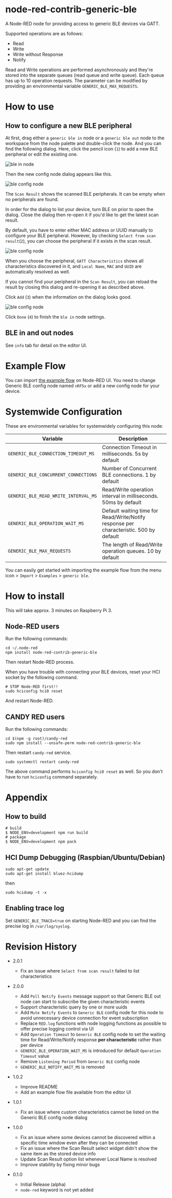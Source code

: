 node-red-contrib-generic-ble
===

A Node-RED node for providing access to generic BLE devices via GATT.

Supported operations are as follows:

- Read
- Write
- Write without Response
- Notify

Read and Write operations are performed asynchronously and they're stored into the separate queues (read queue and write queue). Each queue has up to 10 operation requests. The parameter can be modified by providing an environmental variable `GENERIC_BLE_MAX_REQUESTS`.

# How to use

## How to configure a new BLE peripheral

At first, drag either a `generic ble in` node or a `generic ble out` node to the workspace from the node palette and double-click the node. And you can find the following dialog. Here, click the pencil icon (`1`) to add a new BLE peripheral or edit the existing one.

![ble in node](images/ble1.png)

Then the new config node dialog appears like this.

![ble config node](images/ble2.png)

The `Scan Result` shows the scanned BLE peripherals. It can be empty when no peripherals are found.

In order for the dialog to list your device, turn BLE on prior to open the dialog. Close the dialog then re-open it if you'd like to get the latest scan result.

By default, you have to enter either MAC address or UUID manually to configure your BLE peripheral. However, by checking `Select from scan result`(`2`), you can choose the peripheral if it exists in the scan result.

![ble config node](images/ble3.png)

When you choose the peripheral, `GATT Characteristics` shows all characteristics discovered in it, and `Local Name`, `MAC` and `UUID` are automatically resolved as well.

If you cannot find your peripheral in the `Scan Result`, you can reload the result by closing this dialog and re-opening it as described above.

Click `Add` (`3`) when the information on the dialog looks good.

![ble config node](images/ble4.png)

Click `Done` (`4`) to finish the `ble in` node settings.

## BLE in and out nodes

See `info` tab for detail on the editor UI.

# Example Flow

You can import [the example flow](examples/01.read-write.json) on Node-RED UI. You need to change Generic BLE config node named `nRF5x` or add a new config node for your device.

# Systemwide Configuration

These are environmental variables for systemwidely configuring this node:

| Variable | Description |
|----------|-------------|
| `GENERIC_BLE_CONNECTION_TIMEOUT_MS`  | Connection Timeout in milliseconds. 5s by default |
| `GENERIC_BLE_CONCURRENT_CONNECTIONS` | Number of Concurrent BLE connections. 1 by default |
| `GENERIC_BLE_READ_WRITE_INTERVAL_MS` | Read/Write operation interval in milliseconds. 50ms by default |
| `GENERIC_BLE_OPERATION_WAIT_MS`      | Default waiting time for Read/Write/Notify response per characteristic. 500 by default |
| `GENERIC_BLE_MAX_REQUESTS`           | The length of Read/Write operation queues. 10 by default |

You can easily get started with importing the example flow from the menu icon > `Import` > `Examples` > `generic ble`.

# How to install

This will take approx. 3 minutes on Raspberry Pi 3.

## Node-RED users

Run the following commands:
```
cd ~/.node-red
npm install node-red-contrib-generic-ble
```

Then restart Node-RED process.

When you have trouble with connecting your BLE devices, reset your HCI socket by the following command.

```
# STOP Node-RED first!!
sudo hciconfig hci0 reset
```
And restart Node-RED.

## CANDY RED users

Run the following commands:
```
cd $(npm -g root)/candy-red
sudo npm install --unsafe-perm node-red-contrib-generic-ble
```

Then restart `candy-red` service.

```
sudo systemctl restart candy-red
```
The above command performs `hciconfig hci0 reset` as well. So you don't have to run `hciconfig` command separately.

# Appendix

## How to build

```
# build
$ NODE_ENV=development npm run build
# package
$ NODE_ENV=development npm pack
```

## HCI Dump Debugging (Raspbian/Ubuntu/Debian)

```
sudo apt-get update
sudo apt-get install bluez-hcidump
```

then

```
sudo hcidump -t -x
```

## Enabling trace log

Set `GENERIC_BLE_TRACE=true` on starting Node-RED and you can find the precise log in `/var/log/syslog`.

# Revision History

* 2.0.1
  - Fix an issue where `Select from scan result` failed to list characteristics

* 2.0.0
  - Add `Poll Notify Events` message support so that Generic BLE out node can start to subscribe the given characteristic events
  - Support characteristic query by one or more uuids
  - Add `Mute Notify Events` to `Generic BLE` config node for this node to avoid unnecessary device connection for event subscription
  - Replace `RED.log` functions with node logging functions as possible to offer precise logging control via UI
  - Add `Operation Timeout` to `Generic BLE` config node to set the waiting time for Read/Write/Notify response **per characteristic** rather than per device
  - `GENERIC_BLE_OPERATION_WAIT_MS` is introduced for default `Operation Timeout` value
  - Remove `Listening Period` from `Generic BLE` config node
  - `GENERIC_BLE_NOTIFY_WAIT_MS` is removed

* 1.0.2
  - Improve README
  - Add an example flow file available from the editor UI

* 1.0.1
  - Fix an issue where custom characteristics cannot be listed on the Generic BLE config node dialog

* 1.0.0
  - Fix an issue where some devices cannot be discovered within a specific time window even after they can be connected
  - Fix an issue where the Scan Result select widget didn't show the same item as the stored device info
  - Update Scan Result option list whenever Local Name is resolved
  - Improve stability by fixing minor bugs

* 0.1.0
  - Initial Release (alpha)
  - `node-red` keyword is not yet added
